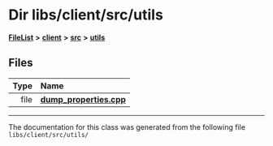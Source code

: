 

# Dir libs/client/src/utils



[**FileList**](files.md) **>** [**client**](dir_66fcfc6cbdc0959ca004c79e577b2983.md) **>** [**src**](dir_e2c39676c5a8632601778e1e1ba34ff3.md) **>** [**utils**](dir_5d73f1c58d7ce353e6ce404cafa32f0a.md)












## Files

| Type | Name |
| ---: | :--- |
| file | [**dump\_properties.cpp**](dump__properties_8cpp.md) <br> |



























































------------------------------
The documentation for this class was generated from the following file `libs/client/src/utils/`

